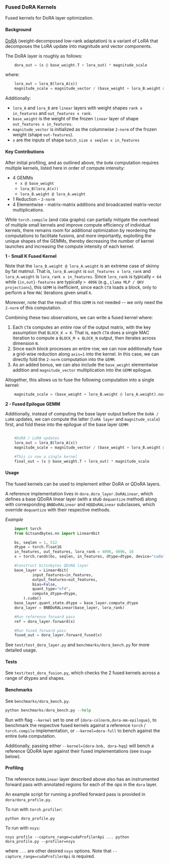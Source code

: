 ### Fused DoRA Kernels

Fused kernels for DoRA layer optimization.

#### Background

[DoRA](https://arxiv.org/abs/2402.09353) (weight-decomposed low-rank adaptation) is a variant of LoRA that decomposes the LoRA update into magnitude and vector components.

The DoRA layer is roughly as follows:

```python
    dora_out = (x @ base_weight.T + lora_out) * magnitude_scale
```

where:

```python
    lora_out = lora_B(lora_A(x))
    magnitude_scale = magnitude_vector / (base_weight + lora_B.weight @ lora_A.weight).norm(p=2, dim=1)
```

Additionally:

- `lora_A` and `lora_B` are `linear` layers with weight shapes `rank x in_features` and `out_features x rank`.
- `base_weight` is the weight of the frozen `linear` layer of shape `out_features x in_features`.
- `magnitude_vector` is initialized as the columnwise `2-norm` of the frozen weight (shape `out-features`).
- `x` are the inputs of shape `batch_size x seqlen x in_features`

#### Key Contributions

After initial profiling, and as outlined above, the `DoRA` computation requires multiple kernels, listed here in order of compute intensity:

- 4 GEMMs
  - `x @ base_weight`
  - `lora_B(lora_A(x))`
  - `lora_B.weight @ lora_A.weight`
- 1 Reduction - `2-norm`
- 4 Elementwise - matrix-matrix additions and broadcasted matrix-vector multiplications.

While `torch.compile` (and `CUDA` graphs) can partially mitigate the overhead of multiple small kernels and improve compute efficiency of individual kernels, there remains room for additional optimization by reordering the computations to facilitate fusions, and more importantly, exploiting the unique shapes of the GEMMs, thereby decreasing the number of kernel launches and increasing the compute intensity of each kernel.

**1 - Small K Fused Kernel**

Note that the `lora_B.weight @ lora_A.weight` is an extreme case of skinny by fat matmul. That is, `lora_B.weight` is `out_features x lora_rank` and `lora_A.weight` is `lora_rank x in_features`. Since `lora_rank` is typically `< 64` while `{in,out}-features` are typically `> 4096` (e.g., `Llama MLP / QKV projections`), this `GEMM` is inefficient, since each `CTA` loads a block, only to perform a few `MAC` iterations given small `K`.

Moreover, note that the result of this `GEMM` is not needed -- we only need the `2-norm` of this computation.

Combining these two observations, we can write a fused kernel where:

1. Each `CTA` computes an _entire_ row of the output matrix, with the key assumption that `BLOCK_K = K`. That is, each `CTA` does a single MAC iteration to compute a `BLOCK_M x BLOCK_N` output, then iterates across dimension `N`.
2. Since each block processes an entire row, we can now additionally fuse a grid-wise reduction along `axis=1` into the kernel. In this case, we can directly fold the `2-norm` computation into the `GEMM`.
3. As an added bonus, we can also include the `base_weight` elementwise addition and `magnitude_vector` multiplication into the `GEMM` epilogue.

Altogether, this allows us to fuse the following computation into a single kernel:

```python
    magnitude_scale = (base_weight + lora_B.weight @ lora_A.weight).norm(p=2, dim=1) * magnitude_vector
```

**2 - Fused Epilogue GEMM**

Additionally, instead of computing the base layer output before the `DoRA / LoRA` updates, we can compute the latter (`loRA layer` and `magnitude_scale`) first, and fold these into the epilogue of the base layer `GEMM`:

```python

    #DoRA / LoRA updates
    lora_out = lora_B(lora_A(x))
    magnitude_scale = magnitude_vector / (base_weight + lora_B.weight @ lora_A.weight).norm(p=2, dim=1)

    #This is now a single kernel
    final_out = (x @ base_weight.T + lora_out) * magnitude_scale
```

#### Usage

The fused kernels can be used to implement either DoRA or QDoRA layers.

A reference implementation lives in `dora.dora_layer.DoRALinear`, which defines a base QDoRA linear layer (with a stub `dequantize` method) along with corresponding `BNBDoRALinear` and `HQQDoRALinear` subclasses, which override `dequantize` with their respective methods.

_Example_

```python
    import torch
    from bitsandbytes.nn import Linear4bit

    bs, seqlen = 1, 512
    dtype = torch.float16
    in_features, out_features, lora_rank = 4096, 4096, 16
    x = torch.randn(bs, seqlen, in_features, dtype=dtype, device="cuda")

    #Construct bitsnbytes QDoRA layer
    base_layer = Linear4bit(
            input_features=in_features,
            output_features=out_features,
            bias=False,
            quant_type="nf4",
            compute_dtype=dtype,
        ).cuda()
    base_layer.quant_state.dtype = base_layer.compute_dtype
    dora_layer = BNBDoRALinear(base_layer, lora_rank)

    #Run reference forward pass
    ref = dora_layer.forward(x)

    #Run fused forward pass
    fused_out = dora_layer.forward_fused(x)
```

See `test/test_dora_layer.py` and `benchmarks/dora_bench.py` for more detailed usage.

#### Tests

See `test/test_dora_fusion.py`, which checks the 2 fused kernels across a range of dtypes and shapes.

#### Benchmarks

See `benchmarks/dora_bench.py`.

```python
python benchmarks/dora_bench.py --help
```

Run with flag `--kernel` set to one of `{dora-colnorm,dora-mm-epilogue}`, to benchmark the respective fused kernels against a reference `torch` / `torch.compile` implementation, or `--kernel=dora-full` to bench against the entire `DoRA` computation.

Additionally, passing either `--kernel={dora-bnb, dora-hqq}` will bench a reference QDoRA layer against their fused implementations (see `Usage` below).

#### Profiling

The reference `DoRALinear` layer described above also has an instrumented forward pass with annotated regions for each of the ops in the `dora` layer.

An example script for running a profiled forward pass is provided in `dora/dora_profile.py`.

To run with `torch.profiler`:

```
python dora_profile.py
```

To run with `nsys`:

```
nsys profile --capture_range=cudaProfilerApi ... python dora_profile.py --profiler=nsys
```

where `...` are other desired `nsys` options. Note that `--capture_range=cudaProfilerApi` is required.
